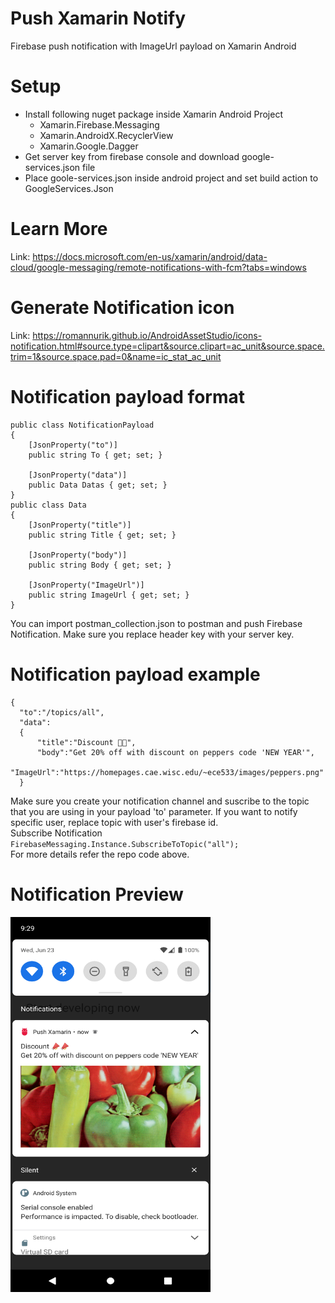 # Push Xamarin Notify
Firebase push notification with ImageUrl payload on Xamarin Android

# Setup
* Install following nuget package inside Xamarin Android Project
  * Xamarin.Firebase.Messaging
  * Xamarin.AndroidX.RecyclerView
  * Xamarin.Google.Dagger
* Get server key from firebase console and download google-services.json file
* Place goole-services.json inside android project and set build action to GoogleServices.Json

# Learn More 
Link: https://docs.microsoft.com/en-us/xamarin/android/data-cloud/google-messaging/remote-notifications-with-fcm?tabs=windows

# Generate Notification icon 
Link: https://romannurik.github.io/AndroidAssetStudio/icons-notification.html#source.type=clipart&source.clipart=ac_unit&source.space.trim=1&source.space.pad=0&name=ic_stat_ac_unit

# Notification payload format

    public class NotificationPayload
    {
        [JsonProperty("to")]
        public string To { get; set; }

        [JsonProperty("data")]
        public Data Datas { get; set; }
    }
    public class Data
    {
        [JsonProperty("title")]
        public string Title { get; set; }

        [JsonProperty("body")]
        public string Body { get; set; }

        [JsonProperty("ImageUrl")]
        public string ImageUrl { get; set; }
    }
    
  You can import postman_collection.json to postman and push Firebase Notification. Make sure you replace header key with your server key.
  
  # Notification payload example
    {
      "to":"/topics/all",
      "data":
      {
          "title":"Discount 📣📣",
          "body":"Get 20% off with discount on peppers code 'NEW YEAR'",
          "ImageUrl":"https://homepages.cae.wisc.edu/~ece533/images/peppers.png"
      }
  
  Make sure you create your notification channel and suscribe to the topic that you are using in your payload 'to' parameter. If you want to notify specific user, replace topic with user's firebase id. </br>
  Subscribe Notification ` FirebaseMessaging.Instance.SubscribeToTopic("all");` </br>
  For more details refer the repo code above.
  
 # Notification Preview
 <img  src="Screenshot/Screenshot_1624419850.png" width="320" height="600"> </br>
 
